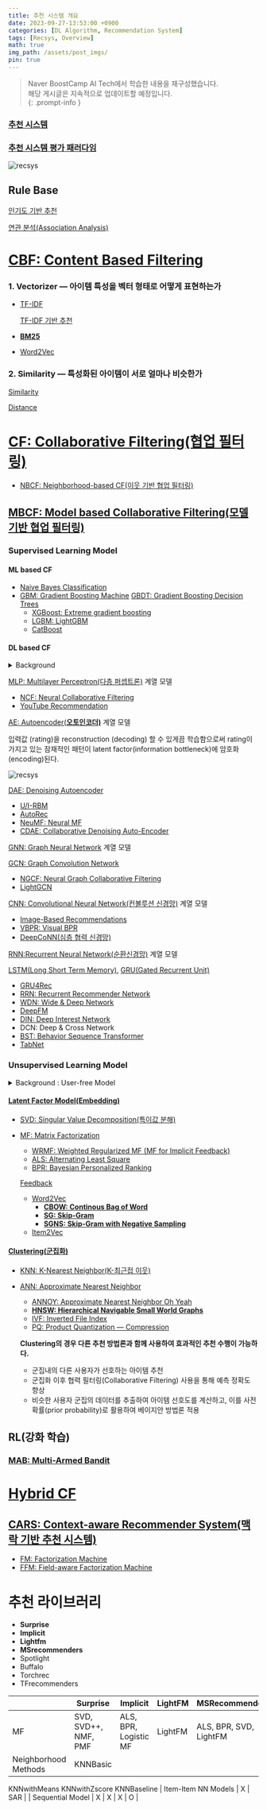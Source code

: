 ```yaml
---
title: 추천 시스템 개요
date: 2023-09-27-13:53:00 +0900
categories: [DL Algorithm, Recommendation System]
tags: [Recsys, Overview]
math: true
img_path: /assets/post_imgs/
pin: true
---
```

> Naver BoostCamp AI Tech에서 학습한 내용을 재구성했습니다.  
> 해당 게시글은 지속적으로 업데이트할 예정입니다.  
{: .prompt-info }

### [ **추천 시스템**](https://www.notion.so/28ff356653df482aa3618eff753a0024?pvs=21)

### [추천 시스템 평가 패러다임](https://www.notion.so/d7eaebd990c74c4cbb65b652ce90757c?pvs=21)

![recsys](ro.png)
## Rule Base

[인기도 기반 추천](https://www.notion.so/ec2915f1cf4344a495fa78c55605deb2?pvs=21)

[연관 분석(Association Analysis)](https://www.notion.so/Association-Analysis-6ca43cfdd8da4ad89cdefa807331c4ff?pvs=21)

# [CBF: Content Based Filtering](https://www.notion.so/CBF-Content-Based-Filtering-ee188eb44e6a4fd38992c8182405128c?pvs=21)

### 1. Vectorizer — **아이템 특성을 벡터 형태로 어떻게 표현하는가**

- [TF-IDF](https://www.notion.so/TF-IDF-9478a90aa99e44c1820b26b296535223?pvs=21)
    
    [TF-IDF 기반 추천](https://www.notion.so/TF-IDF-0465ef82197b423e92cbd7516e964d7b?pvs=21)
    
- [**BM25**](https://www.notion.so/BM25-857f76f951ef44e6a8ffa08c022dbbcb?pvs=21)
- [Word2Vec](https://www.notion.so/Word2Vec-c21d23fa76c8478f921fdc392f599f95?pvs=21)

### 2. Similarity — **특성화된 아이템이 서로 얼마나 비슷한가**

[Similarity](https://www.notion.so/Similarity-e210820646c04d248e6ca2b5f2db7bae?pvs=21)

[Distance](https://www.notion.so/Distance-dcb9f23eabba4d25829a6a26a33c892e?pvs=21)

# [CF: Collaborative Filtering(협업 필터링)](https://www.notion.so/CF-Collaborative-Filtering-fd1b3079e33d4bf28c3d6e11a833842e?pvs=21)

- [NBCF: Neighborhood-based CF(이웃 기반 협업 필터링)](https://www.notion.so/NBCF-Neighborhood-based-CF-4d0471ef262d4a7da8175e095c9f72a2?pvs=21)
## [MBCF: Model based Collaborative Filtering(모델 기반 협업 필터링)](https://www.notion.so/MBCF-Model-based-Collaborative-Filtering-75c21283fe794ad48670abf344ae04b1?pvs=21)
    
### Supervised Learning Model

#### **ML based CF**

- [Naive Bayes Classification](https://www.notion.so/Naive-Bayes-Classification-33b7db10c9314bcf8c7dda33785846e9?pvs=21)
- [GBM: Gradient Boosting Machine](https://www.notion.so/GBM-Gradient-Boosting-Machine-ad2a50e8de754365ae06f0ac90adcaa1?pvs=21)
[GBDT: Gradient Boosting Decision Trees](https://www.notion.so/GBDT-Gradient-Boosting-Decision-Trees-082ff2ad256a436f9ce28f7b2181d5ca?pvs=21)
    - [XGBoost: Extreme gradient boosting](https://www.notion.so/XGBoost-Extreme-gradient-boosting-3f2f693c177e430d983f678e2d1e1c74?pvs=21)
    - [LGBM: LightGBM](https://www.notion.so/LGBM-LightGBM-26aed012b6a5416aac0b4650b0155e5e?pvs=21)
    - [CatBoost](https://www.notion.so/CatBoost-474c3b0d5e124ae19aff470924694636?pvs=21)

#### **DL based CF**

<details>
<summary>Background</summary>
    
**DL based CF의 장점**

1. **Nonlinear Transformation**
    - data의 non-linearity를 효과적으로 나타낼 수 있다.
    - 복잡한 user-item interaction pattern을 효과적으로 모델링
        
        user의 선호도 예측 용이
        
2. **Representation Learning**
    - 사람이 직접 feature design하지 않아도 된다.
    - 텍스트, 이미지, 오디오 등 다양한 종류의 정보를 추천 시스템에 활용할 수 있다.
        - 과거 아이템의 이미지를 활용하여 새로운 아이템에 대한 특징 추출 가능
        - 사용자가 남긴 텍스트를 활용하여 취향에 대한 특징 추출 가능
        - 새로운 아이템이나 인기 없는 아이템도 추천이 가능
        - 사용자에게 아이템을 왜 추천하는 이유에 대한 설명력이 증가
        - 다양한 맥락 정보를 함께 활용하기 때문에 보다 정교한 추천이 가능
3. **Sequence Modeling**
    - DNN은 자연어처리, 음성 신호 처리 등 sequential modeling task에서 성공적으로 적용된다.
    - 추천 시스템에서 next-item prediction, session-based recommendation등에 사용된다.
4. **Various Architectures**
    - CNN, RNN 등 비정형 데이터 특징 추출에 특화된 구조 활용이 가능하다.
5. **Flexibility**
    - Tensorflow, PyTorch 등 다양한 DL 프레임워크 오픈
    - 추천시스템 모델링 flexibility가 높으며 더 효율적으로 서빙할 수 있다.
    - end-to-end 구조로써 Domain adaptation,Generative modeling등의 응용 모델 활용이 가능하다.

**단점**

1. **Interpretability** → Black Box
2. **Data Requirement** → 많은 양의 데이터 필요
3. **Extensive Hyperparameter Tuning** → 많은 시간 소요

추천에서는 DL이 ML을 압도하지는 않는다. 

추천을 수행할 때 Latency가 중요하기 때문에, 너무 복잡한 모델은 사용하지 못한다.
</details>    

[MLP: Multilayer Perceptron(다층 퍼셉트론)](https://www.notion.so/MLP-Multilayer-Perceptron-e33b62a970784be2bcd83dab0b55e220?pvs=21) 계열 모델

- [NCF: Neural Collaborative Filtering](https://www.notion.so/NCF-Neural-Collaborative-Filtering-7ea11a83950c466a91a46ed5d7b7bab3?pvs=21)
- [YouTube Recommendation](https://www.notion.so/YouTube-Recommendation-29e3b9ef81784ed6b8b3c29b2b5c7aaa?pvs=21)

[AE: Autoencoder(**오토인코더)**](https://www.notion.so/AE-Autoencoder-994ae0144c034d249cf5da6e7f618c1a?pvs=21) 계열 모델

입력값 (rating)을 reconstruction (decoding) 할 수 있게끔 학습함으로써 rating이 가지고 있는 잠재적인 패턴이 latent factor(information bottleneck)에 암호화 (encoding)된다.

![recsys](ro1.png)

[DAE: Denoising Autoencoder](https://www.notion.so/DAE-Denoising-Autoencoder-d6800d81dced436b8b00911996978dd2?pvs=21)

- [U/I-RBM](https://www.notion.so/U-I-RBM-1d121b28c9f74d0a90046b3188b17044?pvs=21)
- [AutoRec](https://www.notion.so/AutoRec-dd00ba485fd244b783ced96109ae916f?pvs=21)
- [NeuMF: Neural MF](https://www.notion.so/NeuMF-Neural-MF-4a9f4d36220b49f0afea9f298a4a3807?pvs=21)
- [CDAE: Collaborative Denoising Auto-Encoder](https://www.notion.so/CDAE-Collaborative-Denoising-Auto-Encoder-ba86511b225748d1ae1ed298d828266c?pvs=21)

[GNN: Graph Neural Network](https://www.notion.so/GNN-Graph-Neural-Network-3187fc20130b45f189ec91ee55e85480?pvs=21) 계열 모델

[GCN: Graph Convolution Network](https://www.notion.so/GCN-Graph-Convolution-Network-e9a3a153c8f747d89b6f7cda4f39311c?pvs=21)

- [NGCF: Neural Graph Collaborative Filtering](https://www.notion.so/NGCF-Neural-Graph-Collaborative-Filtering-c7298066e8b3423f8fb430305cdb2696?pvs=21)
- [LightGCN](https://www.notion.so/LightGCN-96a9cf2cf19c452586b432fb01e1563e?pvs=21)

[CNN: Convolutional Neural Network(컨볼루션 신경망)](https://www.notion.so/CNN-Convolutional-Neural-Network-5fe961c5ba07444688035a28c4925a4b?pvs=21) 계열 모델

- [Image-Based Recommendations](https://www.notion.so/Image-Based-Recommendations-7ab89ac403d54c738d9be9afab18dbce?pvs=21)
- [VBPR: Visual BPR](https://www.notion.so/VBPR-Visual-BPR-7142388f354b44b6978c6916f1f94946?pvs=21)
- [DeepCoNN(심층 협력 신경망)](https://www.notion.so/DeepCoNN-c627c7b226814600b73b211d8a5f5829?pvs=21)

[RNN:Recurrent Neural Network(순환신경망)](https://www.notion.so/RNN-Recurrent-Neural-Network-a3cbd14760f6406b9d926e1062365982?pvs=21) 계열 모델

[LSTM(Long Short Term Memory)](https://www.notion.so/LSTM-Long-Short-Term-Memory-ce7b82de1e554356875ddda3aa02dc91?pvs=21), [GRU(Gated Recurrent Unit)](https://www.notion.so/GRU-Gated-Recurrent-Unit-e9fb943fdd2b48b5a99047b7bc3084da?pvs=21)

- [GRU4Rec](https://www.notion.so/GRU4Rec-7e0959bd25ae4fc79b148bb86544bf00?pvs=21)
- [RRN: Recurrent Recommender Network](https://www.notion.so/RRN-Recurrent-Recommender-Network-af2ab646a37f4f9580e783231ad33f75?pvs=21)
- [WDN: Wide & Deep Network](https://www.notion.so/WDN-Wide-Deep-Network-7e6a7cd23fd444f5a4bc3db8fbdf9b96?pvs=21)
- [DeepFM](https://www.notion.so/DeepFM-964f67dd360b4c1f88c4a0bd0698f0e5?pvs=21)
- [DIN: Deep Interest Network](https://www.notion.so/DIN-Deep-Interest-Network-7f7dab7f46074f5481e9cabc4f04eca7?pvs=21)
- DCN: Deep & Cross Network
- [BST: Behavior Sequence Transformer](https://www.notion.so/BST-Behavior-Sequence-Transformer-9b06a51043dd4d15bc565b8ef52eb7a2?pvs=21)
- [TabNet](https://www.notion.so/TabNet-1e5c27561c974f6e80af1989a106cfde?pvs=21)

### Unsupervised Learning Model

<details>
<summary>Background : User-free Model</summary>

비지도학습 모델들 중, User-free 모델로 활용되는 경우가 많다.

**User-free 모델의 장점 ($=\gamma_u$를 사용하지 않을 때의 장점)**

1. **새로운 사용자에 대해 inference가 가능하다.**
    
    $\gamma_u$는 새로운 사용자가 발생할 때마다 재학습을 필요로 한다.
    
2. **이력이 거의 없는 사용자에 대한 대응이 가능하다.**
    
    MF 계열의 모델은 이런 상황에서 $\gamma_u$가 제대로 학습되지 않으므로 성능이 좋지 않다.
    
3. **CF 모델에서 종종 무시되곤 하는 sequential 시나리오에 대해 대응이 가능하다.**
    
    MF의 $\gamma_u$는 sequence를 고려하지 않는다.
    
- 실제 추천 시스템의 deployment를 고려하면, 새로운 사용자가 발생할 때마다 재학습이 필요한 점은 큰 단점이다.
- 따라서, user-free 모델은 전통적인 MF 계열의 모델보다 실용적이라고 볼 수 있다.
</details>

#### [**Latent Factor Model(Embedding)**](https://www.notion.so/Latent-Factor-Model-Embedding-7e8eb7413b9e45ceb5ed2a16151c12c0?pvs=21)

- [SVD: Singular Value Decomposition(특이값 분해)](https://www.notion.so/SVD-Singular-Value-Decomposition-2bc5621a4b8b423587cce5c72387332a?pvs=21)
- [MF: Matrix Factorization](https://www.notion.so/MF-Matrix-Factorization-e4a47b3afa0c4159ab9ad24920f2f6a5?pvs=21)
    - [WRMF: Weighted Regularized MF (MF for Implicit Feedback)](https://www.notion.so/WRMF-Weighted-Regularized-MF-MF-for-Implicit-Feedback-0fedc650822c476da6d348dbc97a47a7?pvs=21)
    - [ALS: Alternating Least Square](https://www.notion.so/ALS-Alternating-Least-Square-f7558a78197f4f1c8657aeaf6e5a29fd?pvs=21)
    - [BPR: Bayesian Personalized Ranking](https://www.notion.so/BPR-Bayesian-Personalized-Ranking-19396cb2510e4bdb935c62fb7e29d87e?pvs=21)

    [Feedback](https://www.notion.so/Feedback-bc67a3ec8d14494f84ff96524491fbee?pvs=21)

    - [Word2Vec](https://www.notion.so/Word2Vec-c21d23fa76c8478f921fdc392f599f95?pvs=21)
        - [**CBOW: Continous Bag of Word**](https://www.notion.so/CBOW-Continous-Bag-of-Word-d8b1a8e79e294cdb91f0edd1dccb9ac4?pvs=21)
        - [**SG: Skip-Gram**](https://www.notion.so/SG-Skip-Gram-0efdda659ed345f299b0ee4b0ded2c26?pvs=21)
        - [**SGNS: Skip-Gram with Negative Sampling**](https://www.notion.so/SGNS-Skip-Gram-with-Negative-Sampling-e3a03df0c93d493a8a266043d4ac3b76?pvs=21)
    - [Item2Vec](https://www.notion.so/Item2Vec-9ce90b51bfce4be49bf049f7a4c1e962?pvs=21)

#### [Clustering(군집화)](https://www.notion.so/Clustering-18087dfdaaec466086fcff5a1808aa86?pvs=21)

- [KNN: K-Nearest Neighbor(K-최근접 이웃)](https://www.notion.so/KNN-K-Nearest-Neighbor-K-e3a1dcf5f76c4c33b8f12432a11c466d?pvs=21)
- [ANN: Approximate Nearest Neighbor](https://www.notion.so/ANN-Approximate-Nearest-Neighbor-9a41dc0e2de54f7ab83ee8f990f5c086?pvs=21)
    - [ANNOY: Approximate Nearest Neighbor Oh Yeah](https://www.notion.so/ANNOY-Approximate-Nearest-Neighbor-Oh-Yeah-f6e0897863d048ecb2db4843bb337755?pvs=21)
    - [**HNSW: Hierarchical Navigable Small World Graphs**](https://www.notion.so/HNSW-Hierarchical-Navigable-Small-World-Graphs-c52ea0f832e84eae9392120f7a05ae99?pvs=21)
    - [IVF: Inverted File Index](https://www.notion.so/IVF-Inverted-File-Index-c382c3cb19634e7cb7e2af6d445cf686?pvs=21)
    - [PQ: Product Quantization — Compression](https://www.notion.so/PQ-Product-Quantization-Compression-cea6b89b3ff14201bbaa75536a6840b3?pvs=21)

    **Clustering의 경우 다른 추천 방법론과 함께 사용하여 효과적인 추천 수행이 가능하다.**

    - 군집내의 다른 사용자가 선호하는 아이템 추천
    - 군집화 이후 협력 필터링(Collaborative Filtering) 사용을 통해 예측 정확도 향상
    - 비슷한 사용자 군집의 데이터를 추출하여 아이템 선호도를 계산하고, 이를 사전 확률(prior probability)로 활용하여 베이지안 방법론 적용
    

## RL(강화 학습)

### [MAB: Multi-Armed Bandit](https://www.notion.so/MAB-Multi-Armed-Bandit-b00d09a3729c4f64a8c360f2c922f7a7?pvs=21)

# [**Hybrid CF**](https://www.notion.so/Hybrid-CF-103266a4a91643e58bf6f565b7b627ca?pvs=21)

## [**CARS: Context-aware Recommender System(맥락 기반 추천 시스템)**](https://www.notion.so/CARS-Context-aware-Recommender-System-28277faab5fc4fbf843f2e5108981179?pvs=21)

- [FM: Factorization Machine](https://www.notion.so/FM-Factorization-Machine-3b520957d16d4f5caa4a8dd648043692?pvs=21)
- [FFM: Field-aware Factorization Machine](https://www.notion.so/FFM-Field-aware-Factorization-Machine-c6a926483b534648b9f699b0749e575b?pvs=21)

# 추천 라이브러리

- **Surprise**
- **Implicit**
- **Lightfm**
- **MSrecommenders**
- Spotlight
- Buffalo
- Torchrec
- TFrecommenders

|  | Surprise | Implicit | LightFM | MSRecommenders |
| --- | --- | --- | --- | --- |
| MF | SVD, SVD++, NMF, PMF | ALS, BPR, Logistic MF | LightFM | ALS, BPR, SVD, LightFM |
| Neighborhood Methods | KNNBasic
KNNwithMeans
KNNwithZscore
KNNBaseline | Item-Item NN Models | X | SAR |
| Sequential Model | X | X | X | O |